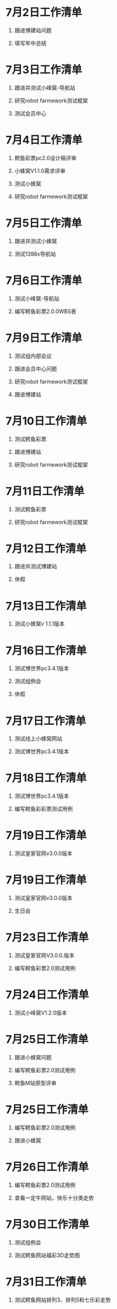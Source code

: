 # 7月2日工作清单

1. 跟进博建站问题

2. 填写年中总结

# 7月3日工作清单

1. 跟进并测试小峰窝-导航站

2. 研究robot farmework测试框架

3. 测试会员中心

# 7月4日工作清单

1. 鳄鱼彩票pc2.0设计稿评审

2. 小蜂窝V1.1.0需求评审

3. 测试小蜂窝

4. 研究robot farmework测试框架

# 7月5日工作清单

1. 跟进并测试小蜂窝

2. 测试1398x导航站

# 7月6日工作清单

1. 测试小峰窝-导航站

2. 编写鳄鱼彩票2.0.0WBS表

# 7月9日工作清单

1. 测试组内部会议

2. 跟进会员中心问题

3. 研究robot farmework测试框架

4. 跟进博建站

# 7月10日工作清单

1. 测试鳄鱼彩票

2. 跟进博建站

3. 研究robot farmework测试框架

# 7月11日工作清单

1. 测试鳄鱼彩票

2. 研究robot farmework测试框架

# 7月12日工作清单

1. 跟进并测试博建站
 
2. 休假

# 7月13日工作清单

1. 测试小蜂窝v 1.1.1版本

# 7月16日工作清单

1. 测试博世界pc3.4.1版本

2. 测试组例会

3. 休假

# 7月17日工作清单

1. 测试线上小蜂窝网站
 
2. 测试博世界pc3.4.1版本

# 7月18日工作清单

1. 测试博世界pc3.4.1版本

2. 编写鳄鱼彩彩票测试用例

# 7月19日工作清单

1. 测试皇家官网v3.0.0版本

# 7月19日工作清单

1. 测试皇家官网v3.0.0版本
 
2. 生日会

# 7月23日工作清单

1. 测试皇家官网V3.0.0.版本

2. 编写鳄鱼彩票2.0测试用例

# 7月24日工作清单
 
1. 测试小峰窝V1.2.0版本

# 7月25日工作清单

1. 跟进小蜂窝问题

2. 编写鳄鱼彩票2.0测试用例

3. 鳄鱼M站原型评审
  
# 7月25日工作清单

1. 编写鳄鱼彩票2.0测试用例

2. 跟进小蜂窝

# 7月26日工作清单

1. 编写鳄鱼彩票2.0测试用例

2. 查看一定牛网站，快乐十分类走势

# 7月30日工作清单

1. 测试组例会

2. 测试鳄鱼网站福彩3D走势图


# 7月31日工作清单

1. 测试鳄鱼网站排列3、排列5和七乐彩走势
